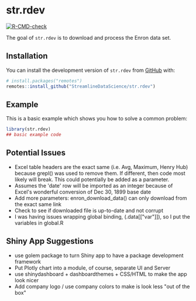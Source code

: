 <!-- README.md is generated from README.Rmd. Please edit that file -->

# str.rdev

<!-- badges: start -->

[![R-CMD-check](https://github.com/StreamlineDataScience/str.rdev/actions/workflows/R-CMD-check.yaml/badge.svg)](https://github.com/StreamlineDataScience/str.rdev/actions/workflows/R-CMD-check.yaml)

<!-- badges: end -->

The goal of `str.rdev` is to download and process the Enron data set.

## Installation

You can install the development version of `str.rdev` from [GitHub](https://github.com/) with:

``` r
# install.packages("remotes")
remotes::install_github("StreamlineDataScience/str.rdev")
```

## Example

This is a basic example which shows you how to solve a common problem:

``` r
library(str.rdev)
## basic example code
```

## Potential Issues

-   Excel table headers are the exact same (i.e. Avg, Maximum, Henry Hub) because grepl() was used to remove them. If different, then code most likely will break. This could potentially be added as a parameter.
-  Assumes the 'date' row will be imported as an integer because of Excel's wonderful conversion of Dec 30, 1899 base date
-  Add more parameters: enron_download_data() can only download from the exact same link
-  Check to see if downloaded file is up-to-date and not corrupt
- I was having issues wrapping global binding, (.data[["var"]]), so I put the variables in global.R

## Shiny App Suggestions

-   use golem package to turn Shiny app to have a package development framework
-   Put Plotly chart into a module, of course, separate UI and Server
-   use shinydashboard + dashboardthemes + CSS/HTML to make the app look nicer
-   Add company logo / use company colors to make is look less "out of the box"
